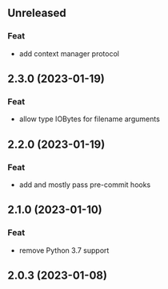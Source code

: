 ## Unreleased

### Feat

- add context manager protocol

## 2.3.0 (2023-01-19)

### Feat

- allow type IOBytes for filename arguments

## 2.2.0 (2023-01-19)

### Feat

- add and mostly pass pre-commit hooks

## 2.1.0 (2023-01-10)

### Feat

- remove Python 3.7 support

## 2.0.3 (2023-01-08)
